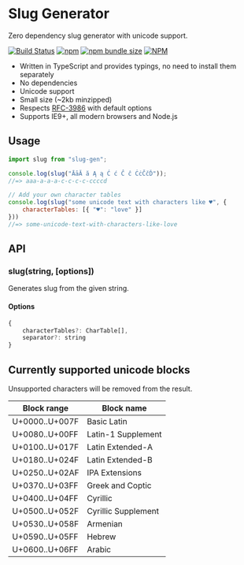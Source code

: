 # Slug Generator
Zero dependency slug generator with unicode support.

[![Build Status](https://travis-ci.org/vidandev/slug-gen.svg?branch=master)](https://travis-ci.org/vidandev/slug-gen)
[![npm](https://img.shields.io/npm/v/slug-gen.svg)](https://www.npmjs.com/package/slug-gen)
[![npm bundle size](https://img.shields.io/bundlephobia/minzip/slug-gen.svg)](https://bundlephobia.com/result?p=slug-gen)
[![NPM](https://img.shields.io/npm/l/slug-gen.svg)](https://github.com/vidandev/slug-gen/blob/master/LICENSE)

- Written in TypeScript and provides typings, no need to install them separately
- No dependencies
- Unicode support
- Small size (~2kb minzipped)
- Respects [RFC-3986](https://tools.ietf.org/html/rfc3986) with default options
- Supports IE9+, all modern browsers and Node.js 

## Usage
```javascript
import slug from "slug-gen";

console.log(slug("ĀāĂ ă Ą ą Ć ć Ĉ ĉ ĊċČčĎ"));
//=> aaa-a-a-a-c-c-c-c-ccccd

// Add your own character tables
console.log(slug("some unicode text with characters like ♥", { 
    characterTables: [{ "♥": "love" }]
}))
//=> some-unicode-text-with-characters-like-love
```

## API
### slug(string, [options])
Generates slug from the given string.

#### Options
```javascript
{
    characterTables?: CharTable[],
    separator?: string
}
```
## Currently supported unicode blocks
Unsupported characters will be removed from the result.

| Block range | Block name |
| ----------- | ---------- |
| U+0000..U+007F | Basic Latin |
| U+0080..U+00FF | Latin-1 Supplement |
| U+0100..U+017F | Latin Extended-A |
| U+0180..U+024F | Latin Extended-B |
| U+0250..U+02AF | IPA Extensions |
| U+0370..U+03FF | Greek and Coptic |
| U+0400..U+04FF | Cyrillic |
| U+0500..U+052F | Cyrillic Supplement |
| U+0530..U+058F | Armenian |
| U+0590..U+05FF | Hebrew |
| U+0600..U+06FF | Arabic |